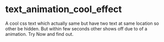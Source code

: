 # text_animation_cool_effect
A cool css text which actually same but have two text at same location so other be hidden. But within few seconds other shows off due to of a animation. Try Now and find out.

